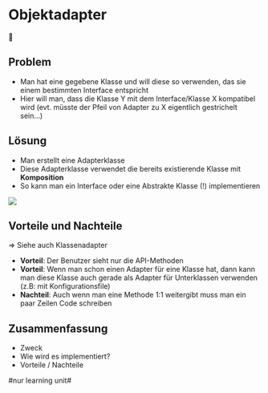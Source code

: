 
# Objektadapter
🔌

## Problem
- Man hat eine gegebene Klasse und will diese so verwenden, das sie einem bestimmten Interface entspricht
- Hier will man, dass die Klasse Y mit dem Interface/Klasse X kompatibel wird (evt. müsste der Pfeil von Adapter zu X eigentlich gestrichelt sein…)

## Lösung

- Man erstellt eine Adapterklasse
- Diese Adapterklasse verwendet die bereits existierende Klasse mit **Komposition**
- So kann man ein Interface oder eine Abstrakte Klasse (!) implementieren

![][image-1]

## Vorteile und Nachteile

=\> Siehe auch Klassenadapter

- **Vorteil**: Der Benutzer sieht nur die API-Methoden
- **Vorteil**: Wenn man schon einen Adapter für eine Klasse hat, dann kann man diese Klasse auch gerade als Adapter für Unterklassen verwenden (z.B: mit Konfigurationsfile)
- **Nachteil**: Auch wenn man eine Methode 1:1 weitergibt muss man ein paar Zeilen Code schreiben


## Zusammenfassung
- Zweck
- Wie wird es implementiert?
- Vorteile / Nachteile

[image-1]:	assets/DraggedImage.tiff

#nur learning unit#